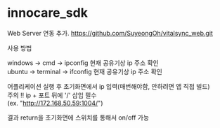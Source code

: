 # innocare_sdk

Web Server 연동 추가.
https://github.com/SuyeongOh/vitalsync_web.git

사용 방법

windows -> cmd -> ipconfig 현재 공유기상 ip 주소 확인  
ubuntu -> terminal -> ifconfig 현재 공유기상 ip 주소 확인  

어플리케이션 실행 후 초기화면에서 ip 입력(매번해야함, 안하려면 앱 직접 빌드)  
주의 !! ip + 포트 뒤에 '/' 삽입 필수  
(ex. "http://172.168.50.59:1004/")  

결과 return을 초기화면에 스위치를 통해서 on/off 가능

